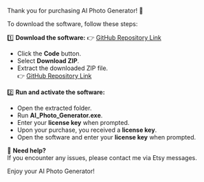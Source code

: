 Thank you for purchasing AI Photo Generator! 🎉

To download the software, follow these steps:

1️⃣ **Download the software:**
👉 [GitHub Repository Link](https://github.com/kolya-trotsko/AI-Photo-Generator.git)

- Click the **Code** button.
- Select **Download ZIP**.
- Extract the downloaded ZIP file.  
👉 [GitHub Repository Link](https://github.com/kolya-trotsko/AI-Photo-Generator.git)

2️⃣ **Run and activate the software:**

- Open the extracted folder.
- Run **AI_Photo_Generator.exe**.
- Enter your **license key** when prompted.  
- Upon your purchase, you received a **license key**.
- Open the software and enter your **license key** when prompted.

🔹 **Need help?**  
If you encounter any issues, please contact me via Etsy messages.

Enjoy your AI Photo Generator!

